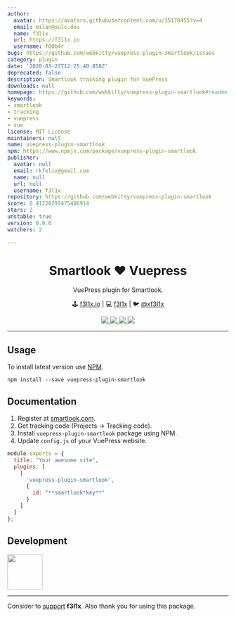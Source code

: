 ```yaml
---
author:
  avatar: https://avatars.githubusercontent.com/u/35178455?v=4
  email: milan@sulc.dev
  name: f3l1x
  url: https://f3l1x.io
  username: f00b4r
bugs: https://github.com/webkitty/vuepress-plugin-smartlook/issues
category: plugin
date: '2020-03-23T12:25:40.858Z'
deprecated: false
description: Smartlook tracking plugin for VuePress
downloads: null
homepage: https://github.com/webkitty/vuepress-plugin-smartlook#readme
keywords:
- smartlook
- tracking
- vuepress
- vue
license: MIT License
maintainers: null
name: vuepress-plugin-smartlook
npm: https://www.npmjs.com/package/vuepress-plugin-smartlook
publisher:
  avatar: null
  email: rkfelix@gmail.com
  name: null
  url: null
  username: f3l1x
repository: https://github.com/webkitty/vuepress-plugin-smartlook
score: 0.41228297475486914
stars: 2
unstable: true
version: 0.0.6
watchers: 2

---
```


<h1 align=center>Smartlook ❤️ Vuepress</h1>

<p align=center>
   VuePress plugin for Smartlook.
</p>

<p align=center>
🕹 <a href="https://f3l1x.io">f3l1x.io</a> | 💻 <a href="https://github.com/f3l1x">f3l1x</a> | 🐦 <a href="https://twitter.com/xf3l1x">@xf3l1x</a>
</p>

<p align=center>
	<a href="https://github.com/f00b4r/vuepress-plugin-smartlook/actions">
		<img src="https://badgen.net/github/checks/f00b4r/vuepress-plugin-smartlook">
	</a>
	<a href="https://www.npmjs.com/package/vuepress-plugin-smartlook">
		<img src="https://badgen.net/npm/v/vuepress-plugin-smartlook">
	</a>
	<a href="https://www.npmjs.com/package/vuepress-plugin-smartlook">
		<img src="https://badgen.net/npm/dt/vuepress-plugin-smartlook">
	</a>
	<a href="/LICENSE">
		<img src="https://badgen.net/github/license/f00b4r/vuepress-plugin-smartlook">
	</a>
</p>

-----

## Usage

To install latest version use [NPM](https://npmjs.com).

```
npm install --save vuepress-plugin-smartlook
```

## Documentation

1. Register at [smartlook.com](https://www.smartlook.com/).
2. Get tracking code (Projects -> Tracking code).
3. Install `vuepress-plugin-smartlook` package using NPM.
4. Update `config.js` of your VuePress website.

```js
module.exports = {
  title: "Your awesome site",
  plugins: [
    [
      'vuepress-plugin-smartlook',
      {
        id: "**smartlook*key**"
      }
    ]
  ]
};
```

## Development

<a href="https://github.com/f3l1x">
    <img width="80" height="80" src="https://avatars2.githubusercontent.com/u/538058?v=3&s=80">
</a>

-----

Consider to [support](https://github.com/sponsors/f3l1x) **f3l1x**. Also thank you for using this package.
